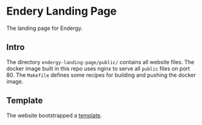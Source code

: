# Endery Landing Page

The landing page for Endergy.

## Intro
The directory `endergy-landing-page/public/` contains all website files.
The docker image built in this repo uses nginx to serve all `public` files on port 80.
The `Makefile` defines some recipes for building and pushing the docker image.

## Template
The website bootstrapped a [template](https://github.com/BlackrockDigital/startbootstrap-creative).
